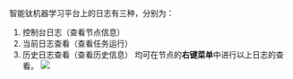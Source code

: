 智能钛机器学习平台上的日志有三种，分别为：
1. 控制台日志（查看节点信息）
2. 当前日志查看（查看任务运行）
3. 历史日志查看（查看历史信息）
均可在节点的**右键菜单**中进行以上日志的查看。
![](https://main.qcloudimg.com/raw/1686f1cb64026d1066a626703efb77cc.png)
